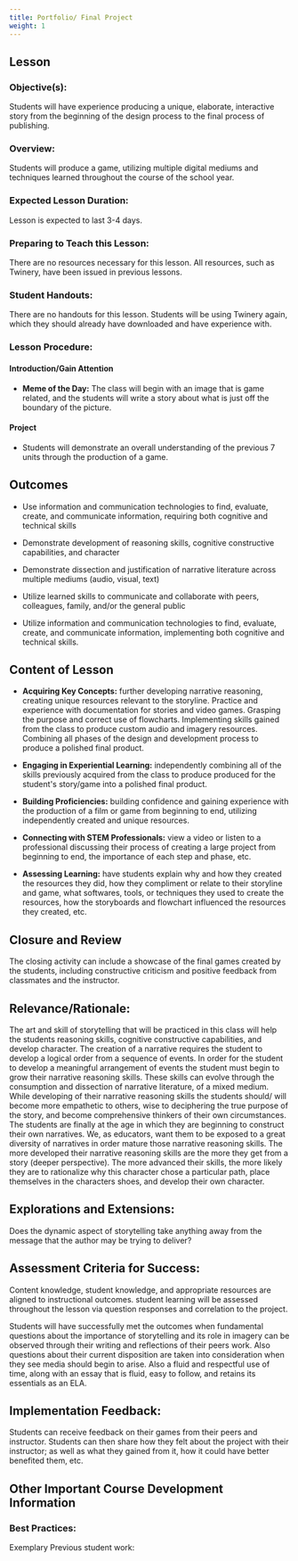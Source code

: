 ```yaml
---
title: Portfolio/ Final Project
weight: 1
---
```



## Lesson

### Objective(s):

Students will have experience producing a unique, elaborate, interactive story from the beginning of the design process to the final process of publishing.

### Overview:

Students will produce a game, utilizing multiple digital mediums and techniques learned throughout the course of the school year. 

### Expected Lesson Duration: 
Lesson is expected to last 3-4 days.

### Preparing to Teach this Lesson:
There are no resources necessary for this lesson. All resources, such as Twinery, have been issued in previous lessons.

### Student Handouts:
There are no handouts for this lesson. Students will be using Twinery again, which they should already have downloaded and have experience with.

### Lesson Procedure:

#### Introduction/Gain Attention
    
-  **Meme of the Day:** The class will begin with an image that is game related, and the students will write a story about what is just off the boundary of the picture.

#### Project

- Students will demonstrate an overall understanding of the previous 7 units through the production of a game.

## Outcomes

-   Use information and communication technologies to find, evaluate, create, and communicate information, requiring both cognitive and technical skills
    
-   Demonstrate development of reasoning skills, cognitive constructive capabilities, and character
    
-   Demonstrate dissection and justification of narrative literature across multiple mediums (audio, visual, text)
    
-   Utilize  learned skills to communicate and collaborate with peers, colleagues, family, and/or the general public
    
-   Utilize information and communication technologies to find, evaluate, create, and communicate information, implementing both cognitive and technical skills.

## Content of Lesson

- **Acquiring Key Concepts:** further developing narrative reasoning, creating unique resources relevant to the storyline. Practice and experience with documentation for stories and video games. Grasping the purpose and correct use of flowcharts. Implementing skills gained from the class to produce custom audio and imagery resources. Combining all phases of the design and development process to produce a polished final product.


- **Engaging in Experiential Learning:** independently combining all of the skills previously acquired from the class to produce produced for the student's story/game into a polished final product.

- **Building Proficiencies:** building confidence and gaining experience with the production of a film or game from beginning to end, utilizing independently created and unique resources.


- **Connecting with STEM Professionals:** view a video or listen to a professional discussing their process of creating a large project from beginning to end, the importance of each step and phase, etc.

- **Assessing Learning:** have students explain why and how they created the resources they did, how they compliment or relate to their storyline and game, what softwares, tools, or techniques they used to create the resources, how the storyboards and flowchart influenced the resources they created, etc.

## Closure and Review 
The closing activity can include a showcase of the final games created by the students, including constructive criticism and positive feedback from classmates and the instructor.
    

## Relevance/Rationale:

The art and skill of storytelling that will be practiced in this class will help the students reasoning skills, cognitive constructive capabilities, and develop character. The creation of a narrative requires the student to develop a logical order from a sequence of events. In order for the student to develop a meaningful arrangement of events the student must begin to grow their narrative reasoning skills. These skills can evolve through the consumption and dissection of narrative literature, of a mixed medium. While developing of their narrative reasoning skills the students should/ will become more empathetic to others, wise to deciphering the true purpose of the story, and become comprehensive thinkers of their own circumstances. The students are finally at the age in which they are beginning to construct their own narratives. We, as educators, want them to be exposed to a great diversity of narratives in order mature those narrative reasoning skills. The more developed their narrative reasoning skills are the more they get from a story (deeper perspective). The more advanced their skills, the more likely they are to rationalize why this character chose a particular path, place themselves in the characters shoes, and develop their own character.

  
## Explorations and Extensions:

Does the dynamic aspect of storytelling take anything away from the message that the author may be trying to deliver?

## Assessment Criteria for Success:

Content knowledge, student knowledge, and appropriate resources are aligned to instructional outcomes. student learning will be assessed throughout the lesson via question responses and correlation to the project.

Students will have successfully met the outcomes when fundamental questions about the importance of storytelling and its role in imagery can be observed through their writing and reflections of their peers work. Also questions about their current disposition are taken into consideration when they see media should begin to arise. Also a fluid and respectful use of time, along with an essay that is fluid, easy to follow, and retains its essentials as an ELA.

## Implementation Feedback: 
Students can receive feedback on their games  from their peers and instructor. Students can then share how they felt about the project with their instructor; as well as what they gained from it, how it could have better benefited them, etc.



## Other Important Course Development Information

### Best Practices:
Exemplary Previous student work: 
